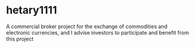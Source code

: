 # hetary1111
A commercial broker project for the exchange of commodities and electronic currencies, and I advise investors to participate and benefit from this project
